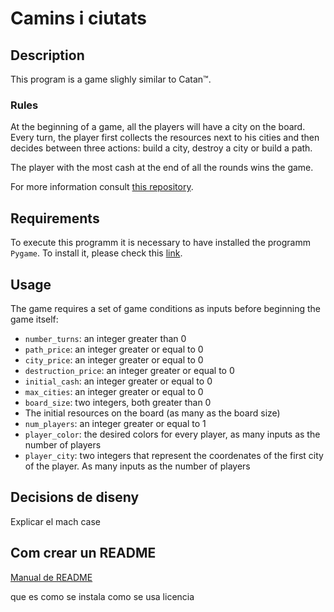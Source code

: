 # Camins i ciutats

## Description

This program is a game slighly similar to Catan™.

### Rules

At the beginning of a game, all the players will have a city on the board. Every turn, the player first collects the resources next to his cities and then decides between three actions: build a city, destroy a city or build a path.

The player with the most cash at the end of all the rounds wins the game.

For more information consult [this repository](https://github.com/jordi-petit/ap2-camins-i-ciutats-2024).


## Requirements

To execute this programm it is necessary to have installed the programm `Pygame`. To install it, please check this [link](https://www.pygame.org/wiki/GettingStarted).

## Usage

The game requires a set of game conditions as inputs before beginning the game itself:
- `number_turns`: an integer greater than 0
- `path_price`: an integer greater or equal to 0
- `city_price`: an integer greater or equal to 0
- `destruction_price`: an integer greater or equal to 0
- `initial_cash`: an integer greater or equal to 0
- `max_cities`: an integer greater or equal to 0
- `board_size`: two integers, both greater than 0
- The initial resources on the board (as many as the board size)
- `num_players`: an integer greater or equal to 1
- `player_color`: the desired colors for every player, as many inputs as the number of players
- `player_city`: two integers that represent the coordenates of the first city of the player. As many inputs as the number of players

## Decisions de diseny
Explicar el mach case
    


## Com crear un README

[Manual de README](https://www.makeareadme.com/)

que es
como se instala
como se usa
licencia